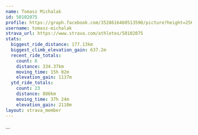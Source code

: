 ```yaml
---
name: Tomasz Michalak
id: 50102075
profile: https://graph.facebook.com/3528616460513590/picture?height=256&width=256
username: tomasz-michalak
strava_url: https://www.strava.com/athletes/50102075
stats:
  biggest_ride_distance: 177.13km
  biggest_climb_elevation_gain: 637.2m
  recent_ride_totals:
    count: 6
    distance: 334.37km
    moving_time: 15h 02m
    elevation_gain: 1137m
  ytd_ride_totals:
    count: 23
    distance: 886km
    moving_time: 37h 24m
    elevation_gain: 2110m
layout: strava_member
--- 
```

...
